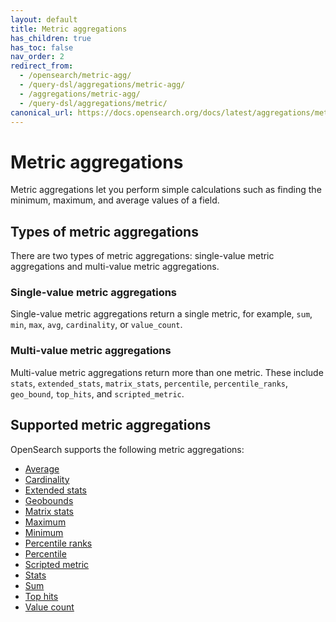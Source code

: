 ```yaml
---
layout: default
title: Metric aggregations
has_children: true
has_toc: false
nav_order: 2
redirect_from:
  - /opensearch/metric-agg/
  - /query-dsl/aggregations/metric-agg/
  - /aggregations/metric-agg/
  - /query-dsl/aggregations/metric/
canonical_url: https://docs.opensearch.org/docs/latest/aggregations/metric/index/
---
```


# Metric aggregations

Metric aggregations let you perform simple calculations such as finding the minimum, maximum, and average values of a field.

## Types of metric aggregations

There are two types of metric aggregations: single-value metric aggregations and multi-value metric aggregations.

### Single-value metric aggregations

Single-value metric aggregations return a single metric, for example, `sum`, `min`, `max`, `avg`, `cardinality`, or `value_count`.

### Multi-value metric aggregations

Multi-value metric aggregations return more than one metric. These include `stats`, `extended_stats`, `matrix_stats`, `percentile`, `percentile_ranks`, `geo_bound`, `top_hits`, and `scripted_metric`.

## Supported metric aggregations

OpenSearch supports the following metric aggregations:

- [Average]({{site.url}}{{site.baseurl}}/aggregations/metric/average/)
- [Cardinality]({{site.url}}{{site.baseurl}}/aggregations/metric/cardinality/)
- [Extended stats]({{site.url}}{{site.baseurl}}/aggregations/metric/extended-stats/)
- [Geobounds]({{site.url}}{{site.baseurl}}/aggregations/metric/geobounds/)
- [Matrix stats]({{site.url}}{{site.baseurl}}/aggregations/metric/matrix-stats/)
- [Maximum]({{site.url}}{{site.baseurl}}/aggregations/metric/maximum/)
- [Minimum]({{site.url}}{{site.baseurl}}/aggregations/metric/minimum/)
- [Percentile ranks]({{site.url}}{{site.baseurl}}/aggregations/metric/percentile-ranks/)
- [Percentile]({{site.url}}{{site.baseurl}}/aggregations/metric/percentile/)
- [Scripted metric]({{site.url}}{{site.baseurl}}/aggregations/metric/scripted-metric/)
- [Stats]({{site.url}}{{site.baseurl}}/aggregations/metric/stats/)
- [Sum]({{site.url}}{{site.baseurl}}/aggregations/metric/sum/)
- [Top hits]({{site.url}}{{site.baseurl}}/aggregations/metric/top-hits/)
- [Value count]({{site.url}}{{site.baseurl}}/aggregations/metric/value-count/)